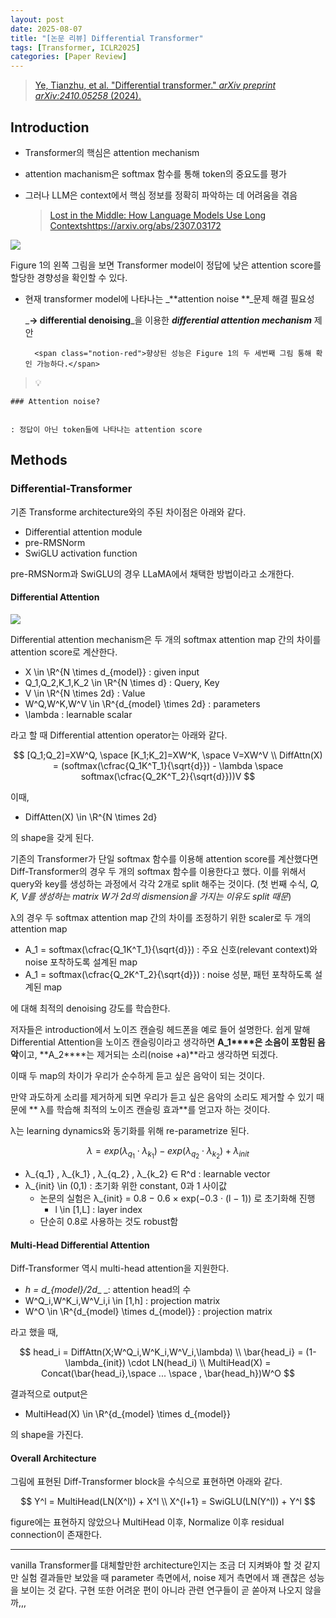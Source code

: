 ```yaml
---
layout: post
date: 2025-08-07
title: "[논문 리뷰] Differential Transformer"
tags: [Transformer, ICLR2025]
categories: [Paper Review]
---
```


> [Ye, Tianzhu, et al. "Differential transformer." ](https://arxiv.org/abs/2410.05258)[_arXiv preprint arXiv:2410.05258_](https://arxiv.org/abs/2410.05258)[ (2024).](https://arxiv.org/abs/2410.05258)



## Introduction

- Transformer의 핵심은 attention mechanism
- attention machanism은 softmax 함수를 통해 token의 중요도를 평가
- 그러나 LLM은 context에서 핵심 정보를 정확히 파악하는 데 어려움을 겪음

	> [Lost in the Middle: How Language Models Use Long Contextshttps://arxiv.org/abs/2307.03172](https://arxiv.org/abs/2307.03172)


![](https://prod-files-secure.s3.us-west-2.amazonaws.com/542b861c-36a8-4051-84e5-8804b6728dba/9083ea56-691a-4752-ae26-47f403431ac8/image.png?X-Amz-Algorithm=AWS4-HMAC-SHA256&X-Amz-Content-Sha256=UNSIGNED-PAYLOAD&X-Amz-Credential=ASIAZI2LB4666BS2ERDM%2F20250928%2Fus-west-2%2Fs3%2Faws4_request&X-Amz-Date=20250928T200101Z&X-Amz-Expires=3600&X-Amz-Security-Token=IQoJb3JpZ2luX2VjEDkaCXVzLXdlc3QtMiJGMEQCIDFE7slHXQmiMl7aQd7RWvfli42twNDfsR1CnUBQjMM3AiAzlqLhqPIOA%2BARgHFPxeX6%2BdhXhFgZOjnDswvDMOlLdyqIBAjC%2F%2F%2F%2F%2F%2F%2F%2F%2F%2F8BEAAaDDYzNzQyMzE4MzgwNSIML0SDQe27N3SmKMCzKtwDnrPdrWlEn9veWA6RyaJQ8AgPZswZU9E4UoH50C3mc4G8xtbHMMlyIu9AMErQA0zZv5bFOmHtO49Yg5h%2FNH16oEe63raBsgeZNuILjLfW%2Fvnoe94IiuGoVf1iC%2BUuwnyDLj6zaimmGBEC4uC6XgkwWlItXTj9hrA5fIElT3kXqdkQi%2FHEz8kthmuPl11KRxBpp0y%2FRqe%2F3EFMZCUddd6p4BLu%2FzoE0oTd1OQbveuxF47oCK8xUCJfwTzaCHqDxsyfT40FK%2FA2RY%2FSmQeg5Qt%2BHgBMgRwwBtyYcT0GP3CKABwfSn9hKGLXEAqIknBmM03BxHHmpqIVXlLcunLFV5JFsf%2B6dim81nj9gf86vS4OvAR%2B7or%2FVM1xA3sDYURy29oVKchHq5C%2Bl%2FyKA0A2BcqwW5yyu5ds7bpKII5AYInckjKL5boABfm%2BxxfTnZHqiITELCYFAG%2FNbYK2okgxJ2re99EECQC6wKWqaXgYO%2BtL0CaoOj1%2BDIR5Cw%2F098%2F6mYnGiSEbj2E9TjpmzYbFY%2FcGQGP9Cxw2IGVdYJrGZMxlznEMTElNYFVFOBbRCaeUuBmP3k%2FAlYmo9KY0vhY5viAoij9ysUD7GjGi%2Fg82VDzQLXU6zrH58zwkZ51Dy40wvNjlxgY6pgFo2ePpaiqvTRukA4jfWGPQzRuYsGP6el7LK%2B6wVyOXRUZXHcaRJ0GAlHnX1K3WGctbXubc%2FvAzff1%2BdpqaGu%2B%2BidNmwhD2gbcDtZwrBzX4OQ5R8PSYxWEfZDE8rQclWsHgg7NxZ7qkjIbBf6IVudXBKyZfwIyqVpuyHsclZ78LUXc6imfNHHbY3haU9c4KWWVrRya19tMzLEzFyXSb0BPw1hchkQO%2F&X-Amz-Signature=548bdbd307fa7a470feb0dfd78f67bfac1064799fc4041f4fc3a0d6189395793&X-Amz-SignedHeaders=host&x-amz-checksum-mode=ENABLED&x-id=GetObject)


Figure 1의 왼쪽 그림을 보면 Transformer model이 정답에 낮은 attention score를 할당한 경향성을 확인할 수 있다.

- 현재 transformer model에 나타나는 _**attention noise **_문제 해결 필요성

	_**→ differential denoising**_을 이용한 _**differential attention mechanism**_ 제안


		<span class="notion-red">향상된 성능은 Figure 1의 두 세번째 그림 통해 확인 가능하다.</span>


> 💡 


	### Attention noise?


	: 정답이 아닌 token들에 나타나는 attention score



## Methods



### Differential-Transformer


기존 Transforme architecture와의 주된 차이점은 아래와 같다.

- Differential attention module
- pre-RMSNorm
- SwiGLU activation function

pre-RMSNorm과 SwiGLU의 경우 LLaMA에서 채택한 방법이라고 소개한다.



#### Differential Attention


![](https://prod-files-secure.s3.us-west-2.amazonaws.com/542b861c-36a8-4051-84e5-8804b6728dba/116d70b2-1963-4810-9167-f4c7d8a06e8f/image.png?X-Amz-Algorithm=AWS4-HMAC-SHA256&X-Amz-Content-Sha256=UNSIGNED-PAYLOAD&X-Amz-Credential=ASIAZI2LB4666BS2ERDM%2F20250928%2Fus-west-2%2Fs3%2Faws4_request&X-Amz-Date=20250928T200101Z&X-Amz-Expires=3600&X-Amz-Security-Token=IQoJb3JpZ2luX2VjEDkaCXVzLXdlc3QtMiJGMEQCIDFE7slHXQmiMl7aQd7RWvfli42twNDfsR1CnUBQjMM3AiAzlqLhqPIOA%2BARgHFPxeX6%2BdhXhFgZOjnDswvDMOlLdyqIBAjC%2F%2F%2F%2F%2F%2F%2F%2F%2F%2F8BEAAaDDYzNzQyMzE4MzgwNSIML0SDQe27N3SmKMCzKtwDnrPdrWlEn9veWA6RyaJQ8AgPZswZU9E4UoH50C3mc4G8xtbHMMlyIu9AMErQA0zZv5bFOmHtO49Yg5h%2FNH16oEe63raBsgeZNuILjLfW%2Fvnoe94IiuGoVf1iC%2BUuwnyDLj6zaimmGBEC4uC6XgkwWlItXTj9hrA5fIElT3kXqdkQi%2FHEz8kthmuPl11KRxBpp0y%2FRqe%2F3EFMZCUddd6p4BLu%2FzoE0oTd1OQbveuxF47oCK8xUCJfwTzaCHqDxsyfT40FK%2FA2RY%2FSmQeg5Qt%2BHgBMgRwwBtyYcT0GP3CKABwfSn9hKGLXEAqIknBmM03BxHHmpqIVXlLcunLFV5JFsf%2B6dim81nj9gf86vS4OvAR%2B7or%2FVM1xA3sDYURy29oVKchHq5C%2Bl%2FyKA0A2BcqwW5yyu5ds7bpKII5AYInckjKL5boABfm%2BxxfTnZHqiITELCYFAG%2FNbYK2okgxJ2re99EECQC6wKWqaXgYO%2BtL0CaoOj1%2BDIR5Cw%2F098%2F6mYnGiSEbj2E9TjpmzYbFY%2FcGQGP9Cxw2IGVdYJrGZMxlznEMTElNYFVFOBbRCaeUuBmP3k%2FAlYmo9KY0vhY5viAoij9ysUD7GjGi%2Fg82VDzQLXU6zrH58zwkZ51Dy40wvNjlxgY6pgFo2ePpaiqvTRukA4jfWGPQzRuYsGP6el7LK%2B6wVyOXRUZXHcaRJ0GAlHnX1K3WGctbXubc%2FvAzff1%2BdpqaGu%2B%2BidNmwhD2gbcDtZwrBzX4OQ5R8PSYxWEfZDE8rQclWsHgg7NxZ7qkjIbBf6IVudXBKyZfwIyqVpuyHsclZ78LUXc6imfNHHbY3haU9c4KWWVrRya19tMzLEzFyXSb0BPw1hchkQO%2F&X-Amz-Signature=d36f3ad45f872c9b8b7f48da6461d0087fe3f21ebb65928b9fee74fbfe557a66&X-Amz-SignedHeaders=host&x-amz-checksum-mode=ENABLED&x-id=GetObject)


Differential attention mechanism은 두 개의 softmax attention map 간의 차이를 attention score로 계산한다.

- X \in \R^{N \times d\_{model}} : given input
- Q\_1,Q\_2,K\_1,K\_2 \in \R^{N \times d} : Query, Key
- V \in \R^{N \times 2d} : Value
- W^Q,W^K,W^V \in \R^{d\_{model} \times 2d} : parameters
- \lambda : learnable scalar

라고 할 때 Differential attention operator는 아래와 같다.


$$
[Q_1;Q_2]=XW^Q, \space [K_1;K_2]=XW^K, \space V=XW^V \\
DiffAttn(X) = (softmax(\cfrac{Q_1K^T_1}{\sqrt{d}}) - \lambda \space softmax(\cfrac{Q_2K^T_2}{\sqrt{d}}))V
$$


이때,

- DiffAtten(X) \in \R^{N \times 2d}

의 shape을 갖게 된다.


기존의 Transformer가 단일 softmax 함수를 이용해 attention score를 계산했다면 Diff-Transformer의 경우 두 개의 softmax 함수를 이용한다고 했다. 이를 위해서 query와 key를 생성하는 과정에서 각각 2개로 split 해주는 것이다. <span class="notion-red">(첫 번째 수식, </span><span class="notion-red">_Q, K, V를 생성하는 matrix W가 2d의 dismension을 가지는 이유도 split 때문_</span><span class="notion-red">)</span>


 λ의 경우 두 softmax attention map 간의 차이를 조정하기 위한 scaler로 두 개의 attention map

- A\_1 = softmax(\cfrac{Q\_1K^T\_1}{\sqrt{d}}) : 주요 신호(relevant context)와 noise 포착하도록 설계된 map
- A\_1 = softmax(\cfrac{Q\_2K^T\_2}{\sqrt{d}}) : noise 성분, 패턴 포착하도록 설계된 map 

에 대해 최적의 denoising 강도를 학습한다.


저자들은 introduction에서 노이즈 캔슬링 헤드폰을 예로 들어 설명한다. 쉽게 말해 Differential Attention을 노이즈 캔슬링이라고 생각하면 **A\_1****은 소음이 포함된 음악**이고, **A\_2****는 제거되는 소리(noise +a)**라고 생각하면 되겠다. 


이때 두 map의 차이가 우리가 순수하게 듣고 싶은 음악이 되는 것이다. 


만약 과도하게 소리를 제거하게 되면 우리가 듣고 싶은 음악의 소리도 제거할 수 있기 때문에 ** λ를 학습해 최적의 노이즈 캔슬링 효과**를 얻고자 하는 것이다.


λ는 learning dynamics와 동기화를 위해 re-parametrize 된다.


$$
\lambda = exp(\lambda_{q_1} \cdot \lambda_{k_1}) - exp(\lambda_{q_2} \cdot \lambda_{k_2}) + \lambda_{init}
$$

- λ\_{q\_1} , λ\_{k\_1} , λ\_{q\_2} , λ\_{k\_2} ∈ R^d : learnable vector
- λ\_{init} \in (0,1) : 초기화 위한 constant, 0과 1 사이값
	- 논문의 실험은 λ\_{init} = 0.8 − 0.6 × exp(−0.3 · (l − 1)) 로 초기화해 진행
		- l \in [1,L] : layer index
	- 단순히 0.8로 사용하는 것도 robust함


#### **Multi-Head Differential Attention**


Diff-Transformer 역시 multi-head attention을 지원한다.

- _h = d\_{model}/2d__ _: attention head의 수
- W^Q\_i,W^K\_i,W^V\_i,i \in [1,h] : projection matrix
- W^O \in \R^{d\_{model} \times d\_{model}} : projection matrix

라고 했을 때,


$$
head_i = DiffAttn(X;W^Q_i,W^K_i,W^V_i,\lambda) \\
\bar{head_i} = (1-\lambda_{init}) \cdot LN(head_i) \\
MultiHead(X) = Concat(\bar{head_i},\space ... \space , \bar{head_h})W^O
$$


결과적으로 output은

- MultiHead(X) \in \R^{d\_{model} \times d\_{model}}

의 shape을 가진다.



#### Overall Architecture


그림에 표현된 Diff-Transformer block을 수식으로 표현하면 아래와 같다.


$$
Y^l = MultiHead(LN(X^l)) + X^l \\
X^{l+1} = SwiGLU(LN(Y^l)) + Y^l
$$


figure에는 표현하지 않았으나 MultiHead 이후, Normalize 이후 residual connection이 존재한다.


---


vanilla Transformer를 대체할만한 architecture인지는 조금 더 지켜봐야 할 것 같지만 실험 결과들만 보았을 때 parameter 측면에서, noise 제거 측면에서 꽤 괜찮은 성능을 보이는 것 같다. 구현 또한 어려운 편이 아니라 관련 연구들이 곧 쏟아져 나오지 않을까,,,

